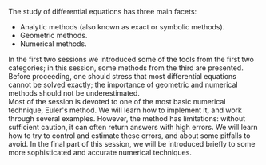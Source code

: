 The study of differential equations has three main facets:
* Analytic methods (also known as exact or symbolic methods).
* Geometric methods.
* Numerical methods.

In the first two sessions we introduced some of the tools from the first two categories; in this session, some methods from the third are presented.  
Before proceeding, one should stress that most differential equations cannot be solved exactly; the importance of geometric and numerical methods should not be underestimated.  
Most of the session is devoted to one of the most basic numerical technique, Euler's method. We will learn how to implement it, and work through several examples. However, the method has limitations: without sufficient caution, it can often return answers with high errors. We will learn how to try to control and estimate these errors, and about some pitfalls to avoid. In the final part of this session, we will be introduced briefly to some more sophisticated and accurate numerical techniques.
